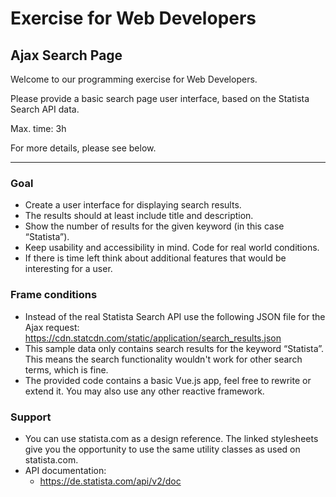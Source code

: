 # Exercise for Web Developers #

## Ajax Search Page ##

Welcome to our programming exercise for Web Developers. 

Please provide a basic search page user interface, based on the Statista Search API data.

Max. time: 3h

For more details, please see below.

---

### Goal ###

* Create a user interface for displaying search results.
* The results should at least include title and description.
* Show the number of results for the given keyword (in this case “Statista”).
* Keep usability and accessibility in mind. Code for real world conditions.
* If there is time left think about additional features that would be interesting for a user.

### Frame conditions ###

* Instead of the real Statista Search API use the following JSON file for the Ajax request:
https://cdn.statcdn.com/static/application/search_results.json
* This sample data only contains search results for the keyword “Statista”. This means the search functionality wouldn't work for other search terms, which is fine.
* The provided code contains a basic Vue.js app, feel free to rewrite or extend it. You may also use any other reactive framework.

### Support ###

* You can use statista.com as a design reference. The linked stylesheets give you the opportunity to use the same utility classes as used on statista.com.
* API documentation:
    * https://de.statista.com/api/v2/doc

